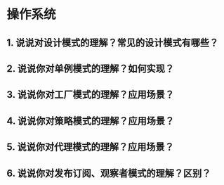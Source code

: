 <!--
 * Author  rhys.zhao
 * Date  2023-03-29 15:48:33
 * LastEditors  rhys.zhao
 * LastEditTime  2023-03-30 09:39:35
 * Description
-->

# 操作系统

## 1. 说说对设计模式的理解？常见的设计模式有哪些？

## 2. 说说你对单例模式的理解？如何实现？

## 3. 说说你对工厂模式的理解？应用场景？

## 4. 说说你对策略模式的理解？应用场景？

## 5. 说说你对代理模式的理解？应用场景？

## 6. 说说你对发布订阅、观察者模式的理解？区别？
